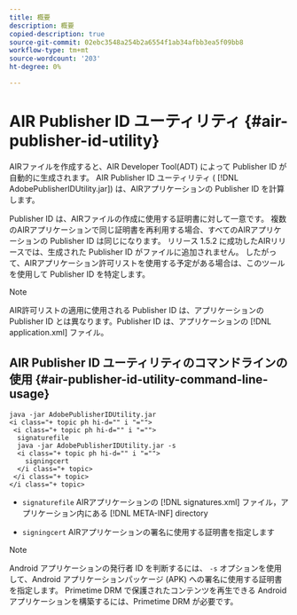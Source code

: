 ```yaml
---
title: 概要
description: 概要
copied-description: true
source-git-commit: 02ebc3548a254b2a6554f1ab34afbb3ea5f09bb8
workflow-type: tm+mt
source-wordcount: '203'
ht-degree: 0%

---
```


# AIR Publisher ID ユーティリティ {#air-publisher-id-utility}

AIRファイルを作成すると、AIR Developer Tool(ADT) によって Publisher ID が自動的に生成されます。 AIR Publisher ID ユーティリティ ( [!DNL AdobePublisherIDUtility.jar]) は、AIRアプリケーションの Publisher ID を計算します。

Publisher ID は、AIRファイルの作成に使用する証明書に対して一意です。 複数のAIRアプリケーションで同じ証明書を再利用する場合、すべてのAIRアプリケーションの Publisher ID は同じになります。 リリース 1.5.2 に成功したAIRリリースでは、生成された Publisher ID がファイルに追加されません。 したがって、AIRアプリケーション許可リストを使用する予定がある場合は、このツールを使用して Publisher ID を特定します。

>[!NOTE]
>
>AIR許可リストの適用に使用される Publisher ID は、アプリケーションの Publisher ID とは異なります。Publisher ID は、アプリケーションの [!DNL application.xml] ファイル。

## AIR Publisher ID ユーティリティのコマンドラインの使用 {#air-publisher-id-utility-command-line-usage}

```
java -jar AdobePublisherIDUtility.jar 
<i class="+ topic ph hi-d="" i "="">
 <i class="+ topic ph hi-d="" i "="">
  signaturefile 
  java -jar AdobePublisherIDUtility.jar -s 
  <i class="+ topic ph hi-d="" i "="">
    signingcert
  </i class="+ topic>
 </i class="+ topic>
</i class="+ topic>
```

* `signaturefile` AIRアプリケーションの [!DNL signatures.xml] ファイル，アプリケーション内にある [!DNL META-INF] directory

* `signingcert` AIRアプリケーションの署名に使用する証明書を指定します

>[!NOTE]
>
>Android アプリケーションの発行者 ID を判断するには、 `-s` オプションを使用して、Android アプリケーションパッケージ (APK) への署名に使用する証明書を指定します。 Primetime DRM で保護されたコンテンツを再生できる Android アプリケーションを構築するには、Primetime DRM が必要です。
